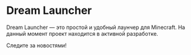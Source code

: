 # Dream Launcher

Dream Launcher — это простой и удобный лаунчер для Minecraft. На данный момент проект находится в активной разработке.

Следите за новостями!
